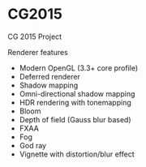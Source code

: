 # CG2015
CG 2015 Project

Renderer features
* Modern OpenGL (3.3+ core profile)
* Deferred renderer
* Shadow mapping
* Omni-directional shadow mapping
* HDR rendering with tonemapping
* Bloom
* Depth of field (Gauss blur based)
* FXAA
* Fog
* God ray
* Vignette with distortion/blur effect
